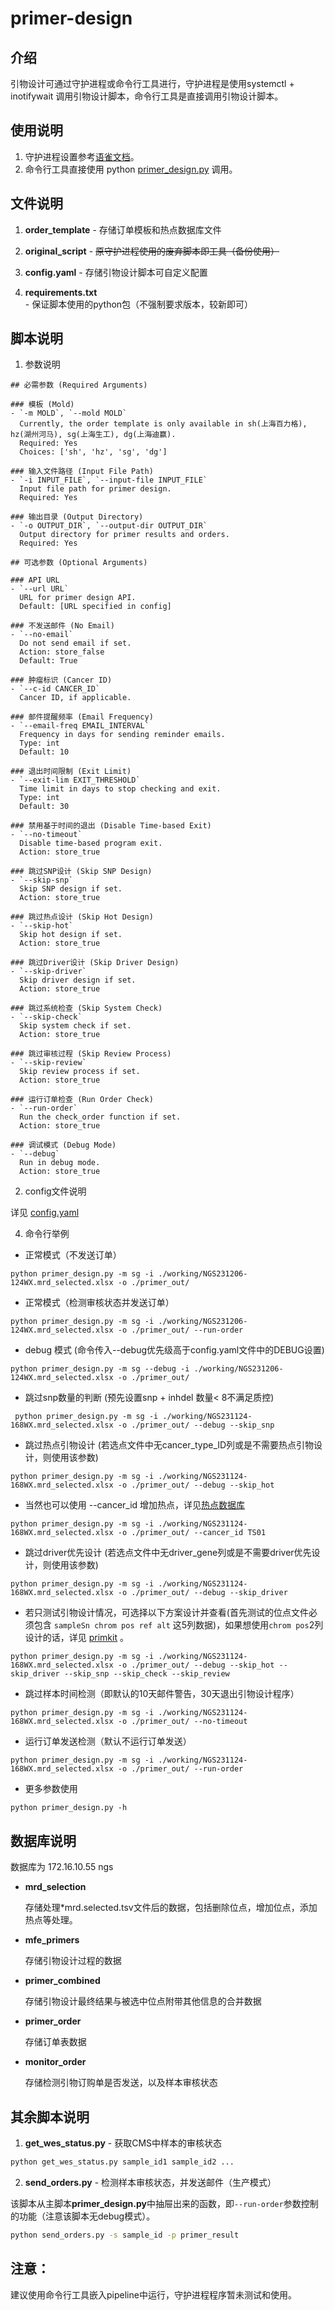 # primer-design

## 介绍
引物设计可通过守护进程或命令行工具进行，守护进程是使用systemctl + inotifywait 调用引物设计脚本，命令行工具是直接调用引物设计脚本。

## 使用说明

1.  守护进程设置参考[语雀文档](https://www.yuque.com/harley-yf9b4/loy93s/uoobzczbl1giw1hi)。
2.  命令行工具直接使用 python [primer_design.py](./primer_design.py) 调用。

## 文件说明

1. **order_template** - 存储订单模板和热点数据库文件

2. **original_script** - ~~原守护进程使用的废弃脚本即工具（备份使用）~~

3. **config.yaml** - 存储引物设计脚本可自定义配置

4. **requirements.txt** - 保证脚本使用的python包（不强制要求版本，较新即可）

## 脚本说明

1. 参数说明

```text
## 必需参数 (Required Arguments)

### 模板 (Mold)
- `-m MOLD`, `--mold MOLD`  
  Currently, the order template is only available in sh(上海百力格), hz(湖州河马), sg(上海生工), dg(上海迪赢).  
  Required: Yes  
  Choices: ['sh', 'hz', 'sg', 'dg']

### 输入文件路径 (Input File Path)
- `-i INPUT_FILE`, `--input-file INPUT_FILE`  
  Input file path for primer design.  
  Required: Yes

### 输出目录 (Output Directory)
- `-o OUTPUT_DIR`, `--output-dir OUTPUT_DIR`  
  Output directory for primer results and orders.  
  Required: Yes

## 可选参数 (Optional Arguments)

### API URL
- `--url URL`  
  URL for primer design API.  
  Default: [URL specified in config]

### 不发送邮件 (No Email)
- `--no-email`  
  Do not send email if set.  
  Action: store_false  
  Default: True

### 肿瘤标识 (Cancer ID)
- `--c-id CANCER_ID`  
  Cancer ID, if applicable.

### 邮件提醒频率 (Email Frequency)
- `--email-freq EMAIL_INTERVAL`  
  Frequency in days for sending reminder emails.  
  Type: int  
  Default: 10

### 退出时间限制 (Exit Limit)
- `--exit-lim EXIT_THRESHOLD`  
  Time limit in days to stop checking and exit.  
  Type: int  
  Default: 30

### 禁用基于时间的退出 (Disable Time-based Exit)
- `--no-timeout`  
  Disable time-based program exit.  
  Action: store_true

### 跳过SNP设计 (Skip SNP Design)
- `--skip-snp`  
  Skip SNP design if set.  
  Action: store_true

### 跳过热点设计 (Skip Hot Design)
- `--skip-hot`  
  Skip hot design if set.  
  Action: store_true

### 跳过Driver设计 (Skip Driver Design)
- `--skip-driver`
  Skip driver design if set.
  Action: store_true

### 跳过系统检查 (Skip System Check)
- `--skip-check`
  Skip system check if set.
  Action: store_true

### 跳过审核过程 (Skip Review Process)
- `--skip-review`
  Skip review process if set.
  Action: store_true

### 运行订单检查 (Run Order Check)
- `--run-order`
  Run the check_order function if set.
  Action: store_true

### 调试模式 (Debug Mode)
- `--debug`
  Run in debug mode.
  Action: store_true
```

2. config文件说明

详见 [config.yaml](./config.yaml)

4. 命令行举例

- 正常模式（不发送订单）
```shell
python primer_design.py -m sg -i ./working/NGS231206-124WX.mrd_selected.xlsx -o ./primer_out/
```

- 正常模式（检测审核状态并发送订单）
```shell
python primer_design.py -m sg -i ./working/NGS231206-124WX.mrd_selected.xlsx -o ./primer_out/ --run-order
```

- debug 模式 (命令传入--debug优先级高于config.yaml文件中的DEBUG设置)
```shell
python primer_design.py -m sg --debug -i ./working/NGS231206-124WX.mrd_selected.xlsx -o ./primer_out/
```

- 跳过snp数量的判断 (预先设置snp + inhdel 数量< 8不满足质控)
```shell
 python primer_design.py -m sg -i ./working/NGS231124-168WX.mrd_selected.xlsx -o ./primer_out/ --debug --skip_snp
```

- 跳过热点引物设计 (若选点文件中无cancer_type_ID列或是不需要热点引物设计，则使用该参数)
```shell
python primer_design.py -m sg -i ./working/NGS231124-168WX.mrd_selected.xlsx -o ./primer_out/ --debug --skip_hot
```

- 当然也可以使用 --cancer_id 增加热点，详见[热点数据库](./order_template/pancancer_hotspot_mutation.xlsx)
```shell
python primer_design.py -m sg -i ./working/NGS231124-168WX.mrd_selected.xlsx -o ./primer_out/ --cancer_id TS01
```

- 跳过driver优先设计 (若选点文件中无driver_gene列或是不需要driver优先设计，则使用该参数)
```shell
python primer_design.py -m sg -i ./working/NGS231124-168WX.mrd_selected.xlsx -o ./primer_out/ --debug --skip_driver
```

- 若只测试引物设计情况，可选择以下方案设计并查看(首先测试的位点文件必须包含 `sampleSn chrom pos ref alt` 这5列数据)，如果想使用`chrom pos`2列设计的话，详见 [primkit](https://github.com/Enthusiasm23/primkit) 。
```shell
python primer_design.py -m sg -i ./working/NGS231124-168WX.mrd_selected.xlsx -o ./primer_out/ --debug --skip_hot --skip_driver --skip_snp --skip_check --skip_review
```

- 跳过样本时间检测（即默认的10天邮件警告，30天退出引物设计程序）
```shell
python primer_design.py -m sg -i ./working/NGS231124-168WX.mrd_selected.xlsx -o ./primer_out/ --no-timeout
```

- 运行订单发送检测（默认不运行订单发送）
```shell
python primer_design.py -m sg -i ./working/NGS231124-168WX.mrd_selected.xlsx -o ./primer_out/ --run-order
```

- 更多参数使用
```shell
python primer_design.py -h
```

## 数据库说明

数据库为 172.16.10.55 ngs

- **mrd_selection**

    存储处理*mrd.selected.tsv文件后的数据，包括删除位点，增加位点，添加热点等处理。

- **mfe_primers**

    存储引物设计过程的数据

- **primer_combined**

    存储引物设计最终结果与被选中位点附带其他信息的合并数据

- **primer_order**

    存储订单表数据

- **monitor_order**

    存储检测引物订购单是否发送，以及样本审核状态

## 其余脚本说明

1. **get_wes_status.py** - 获取CMS中样本的审核状态

```bash
python get_wes_status.py sample_id1 sample_id2 ...
```

2. **send_orders.py** - 检测样本审核状态，并发送邮件（生产模式）

该脚本从主脚本**primer_design.py**中抽屉出来的函数，即`--run-order`参数控制的功能（注意该脚本无debug模式）。

```bash
python send_orders.py -s sample_id -p primer_result
```

## 注意：
建议使用命令行工具嵌入pipeline中运行，守护进程程序暂未测试和使用。
